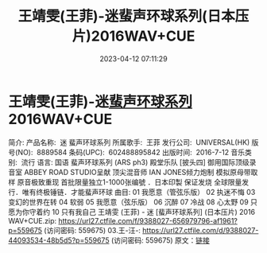 ﻿---
title: 王靖雯(王菲)-迷蜚声环球系列(日本压片)2016WAV+CUE
date: 2023-04-12 07:11:29
categories: WAV车载音乐、镜像
tags: 华语中文
---
# 王靖雯(王菲)-迷[蜚声环球系列](日本压片)2016WAV+CUE

简介:
产品名称:  迷 蜚声环球系列
所属歌手:  王菲
发行公司:  UNIVERSAL(HK)
版
号(NO):  8889584
条码(UPC):  602488895842
出版时间:  2016-7-12
音乐类别:  流行
语言: 国语
蜚声环球系列 (ARS ph3)
殿堂乐队 [披头四] 御用国际顶级录音室 ABBEY ROAD STUDIO呈献
顶尖混音师 IAN JONES倾力炮制 模拟原母带取样 原音极致重现
首批限量独立1-1000张编號 ．日本印製 保证发烧
全球限量发行．唯有终极锤链．才能蜚声环球
曲目:
01 我愿意（管弦乐版）
02 执迷不悔
03 变幻的世界在转
04 软弱
05 我愿意（弦乐版）
06 沉醉
07 冷战
08 心太野
09 只愿为你守着约
10 只有我自己
王靖雯 (王菲) - 迷 [蜚声环球系列] (日本压片) 2016 WAV+CUE.zip: https://url27.ctfile.com/f/9388027-656979796-af1961?p=559675
(访问密码: 559675)
03.王-汪-: https://url27.ctfile.com/d/9388027-44093534-48b5d5?p=559675
(访问密码: 559675)
原文：[链接](https://blog.sina.com.cn/s/blog_1647c7e76010311ek.html)
